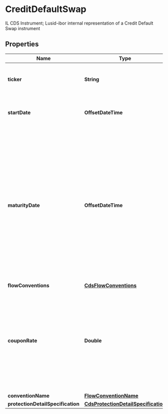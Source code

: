 

# CreditDefaultSwap

IL CDS Instrument; Lusid-ibor internal representation of a Credit Default Swap instrument

## Properties

Name | Type | Description | Notes
------------ | ------------- | ------------- | -------------
**ticker** | **String** | A ticker to uniquely specify then entity against which the cds is written. | 
**startDate** | **OffsetDateTime** | The start date of the instrument. This is normally synonymous with the trade-date. | 
**maturityDate** | **OffsetDateTime** | The final maturity date of the instrument. This means the last date on which the instruments makes a payment of any amount.  For the avoidance of doubt, that is not necessarily prior to its last sensitivity date for the purposes of risk; e.g. instruments such as  Constant Maturity Swaps (CMS) often have sensitivities to rates beyond their last payment date. | 
**flowConventions** | [**CdsFlowConventions**](CdsFlowConventions.md) |  |  [optional]
**couponRate** | **Double** | The coupon rate paid on each payment date of the premium leg as a fraction of 100 percent, e.g. \&quot;0.05\&quot; meaning 500 basis points or 5%.  For a standard corporate CDS (North American) this must be either 100bps or 500bps. | 
**conventionName** | [**FlowConventionName**](FlowConventionName.md) |  |  [optional]
**protectionDetailSpecification** | [**CdsProtectionDetailSpecification**](CdsProtectionDetailSpecification.md) |  | 



